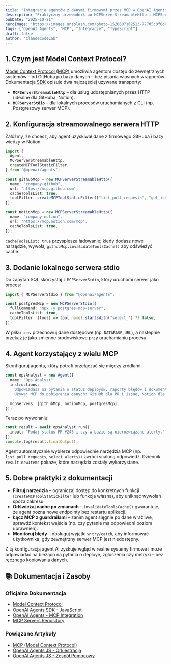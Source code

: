 ```yaml
---
title: "Integracja agentów z danymi firmowymi przez MCP w OpenAI Agents SDK"
description: "Praktyczny przewodnik po MCPServerStreamableHttp i MCPServerStdio: GitHub, Postgres i Notion jako źródła danych dla agentów AI."
pubDate: "2025-10-21"
heroImage: "https://images.unsplash.com/photo-1520607162513-77705c0f0d4a?q=80&w=1200&auto=format&fit=crop"
tags: ["OpenAI Agents", "MCP", "Integracje", "TypeScript"]
draft: false
author: "ClaudeCodeLab"
---
```


## 1. Czym jest Model Context Protocol?

[Model Context Protocol (MCP)](https://modelcontextprotocol.io/) umożliwia agentom dostęp do zewnętrznych systemów – od GitHuba po bazy danych – bez pisania własnych wrapperów. Dokumentacja [SDK](https://openai.github.io/openai-agents-js/) opisuje dwa najczęściej używane transporty:

- **`MCPServerStreamableHttp`** – dla usług udostępnianych przez HTTP (idealne dla GitHuba, Notion).  
- **`MCPServerStdio`** – dla lokalnych procesów uruchamianych z CLI (np. Postgresowy serwer MCP).

## 2. Konfiguracja streamowalnego serwera HTTP

Załóżmy, że chcesz, aby agent uzyskiwał dane z firmowego GitHuba i bazy wiedzy w Notion:

```typescript
import {
  Agent,
  MCPServerStreamableHttp,
  createMCPToolStaticFilter,
} from "@openai/agents";

const githubMcp = new MCPServerStreamableHttp({
  name: "company-github",
  url: "https://mcp.github.com",
  cacheToolsList: true,
  toolFilter: createMCPToolStaticFilter(["list_pull_requests", "get_issue"]),
});

const notionMcp = new MCPServerStreamableHttp({
  name: "company-notion",
  url: "https://mcp.notion.com/mcp",
  cacheToolsList: true,
});
```

`cacheToolsList: true` przyspiesza ładowanie; kiedy dodasz nowe narzędzie, wywołaj `githubMcp.invalidateToolsCache()` aby odświeżyć cache.

## 3. Dodanie lokalnego serwera stdio

Do zapytań SQL skorzystaj z `MCPServerStdio`, który uruchomi serwer jako proces:

```typescript
import { MCPServerStdio } from "@openai/agents";

const postgresMcp = new MCPServerStdio({
  fullCommand: "npx -y postgres-mcp-server",
  cacheToolsList: true,
  toolFilter: (tool) => tool.name?.startsWith("select_") ?? false,
});
```

W pliku `.env` przechowuj dane dostępowe (np. `DATABASE_URL`), a następnie przekaż je jako zmienne środowiskowe przy uruchamianiu procesu.

## 4. Agent korzystający z wielu MCP

Skonfiguruj agenta, który potrafi przełączać się między źródłami:

```typescript
const opsAnalyst = new Agent({
  name: "Ops Analyst",
  instructions: `
    Odpowiadasz na pytania o status deployów, raporty błędów i dokumentację.
    Używaj MCP do pobierania danych: GitHub dla PR i issue, Notion dla runbooków, Postgres dla metryk.
  `,
  mcpServers: [githubMcp, notionMcp, postgresMcp],
});
```

Teraz po wywołaniu:

```typescript
const result = await opsAnalyst.run({
  input: "Podaj status PR #245 i czy w bazie są nierozwiązane alerty.",
});
console.log(result.finalOutput);
```

Agent automatycznie wybierze odpowiednie narzędzia MCP (np. `list_pull_requests`, `select_alerts`) i zwróci scaloną odpowiedź. Dziennik `result.newItems` pokaże, które narzędzia zostały wykorzystane.

## 5. Dobre praktyki z dokumentacji

- **Filtruj narzędzia** – ograniczaj dostęp do konkretnych funkcji (`createMCPToolStaticFilter` lub funkcja własna), aby uniknąć wywołań spoza zakresu.  
- **Odświeżaj cache po zmianach** – `invalidateToolsCache()` gwarantuje, że agent pozna nowe endpointy bez restartu aplikacji.  
- **Łącz MCP z guardrailami** – zanim agent sięgnie po dane wrażliwe, sprawdź kontekst wejścia (np. czy pytanie ma odpowiedni poziom uprawnień).  
- **Monitoruj błędy** – obsługuj wyjątki w `try/catch`, aby informować użytkownika, gdy zewnętrzny serwer MCP jest niedostępny.

Z tą konfiguracją agent AI zyskuje wgląd w realne systemy firmowe i może odpowiadać na bieżąco na pytania o deploye, zgłoszenia czy metryki – bez ręcznego kopiowania danych.

## 📚 Dokumentacja i Zasoby

### Oficjalna Dokumentacja
- [Model Context Protocol](https://modelcontextprotocol.io/)
- [OpenAI Agents SDK - JavaScript](https://openai.github.io/openai-agents-js/)
- [OpenAI Agents - MCP Integration](https://openai.github.io/openai-agents-js/concepts/mcp)
- [MCP Servers Repository](https://github.com/modelcontextprotocol/servers)

### Powiązane Artykuły
- [MCP (Model Context Protocol)](/blog/mcp-model-context-protocol)
- [OpenAI Agents JS - Orkiestracja](/blog/openai-agents-js-orkiestracja)
- [OpenAI Agents JS - Zespół Pomocowy](/blog/openai-agents-js-zespol-pomocowy)
